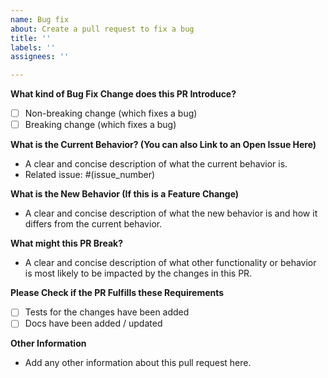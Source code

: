 ```yaml
---
name: Bug fix
about: Create a pull request to fix a bug
title: ''
labels: ''
assignees: ''

---
```


**What kind of Bug Fix Change does this PR Introduce?**

- [ ] Non-breaking change (which fixes a bug)
- [ ] Breaking change (which fixes a bug)

**What is the Current Behavior? (You can also Link to an Open Issue Here)**

- A clear and concise description of what the current behavior is.
- Related issue: #(issue_number)

**What is the New Behavior (If this is a Feature Change)**

- A clear and concise description of what the new behavior is and how it differs from the current behavior.

**What might this PR Break?**

- A clear and concise description of what other functionality or behavior is most likely to be impacted by the changes in this PR.

**Please Check if the PR Fulfills these Requirements**

- [ ] Tests for the changes have been added
- [ ] Docs have been added / updated

**Other Information**

- Add any other information about this pull request here.